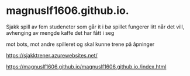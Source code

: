 # magnuslf1606.github.io.

Sjakk spill av fem studeneter som går it i bø
spillet fungerer litt når det vill, avhenging av mengde kaffe det har fått i seg

mot bots, mot andre spilleret og skal kunne trene på åpninger

https://sjakktrener.azurewebsites.net/

https://magnuslf1606.github.io/magnuslf1606.github.io./index.html
